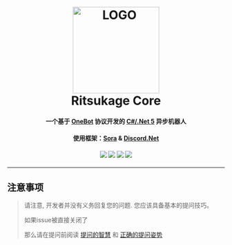 <h1 align="center">
	<br>
	<img width="200" src="https://i.loli.net/2021/01/15/EwVmga4piWPjC87.png" alt="LOGO">
	<br>
    Ritsukage Core
	<h4 align="center">
        一个基于 <a href="https://github.com/howmanybots/onebot">OneBot</a> 协议开发的 <a href="https://dotnet.microsoft.com/download/dotnet/5.0">C#/.Net 5</a> 异步机器人
	</h4>
	<h4 align="center">
        使用框架：<a href="https://github.com/Yukari316/Sora">Sora</a> & <a href="https://github.com/discord-net/Discord.Net">Discord.Net</a>
	</h4>
    <h4 align="center">
        <img src="https://img.shields.io/badge/OneBot-v11-black?style=for-the-badge">
        <img src="https://img.shields.io/github/license/BAKAOLC/Ritsukage-Core?style=for-the-badge&color=blueviolet">
        <img src="https://img.shields.io/github/stars/BAKAOLC/Ritsukage-Core?style=for-the-badge">
        <img src="https://img.shields.io/github/workflow/status/BAKAOLC/Ritsukage-Core/.NET%20Core/master?style=for-the-badge">
	</h4>
</h1>

----
## 注意事项

> 请注意, 开发者并没有义务回复您的问题. 您应该具备基本的提问技巧。
>
> 如果issue被直接关闭了
>
> 那么请在提问前阅读 [提问的智慧](https://github.com/ryanhanwu/How-To-Ask-Questions-The-Smart-Way/blob/master/README-zh_CN.md) 和 [正确的提问姿势](https://github.com/tangx/Stop-Ask-Questions-The-Stupid-Ways/blob/master/README.md)